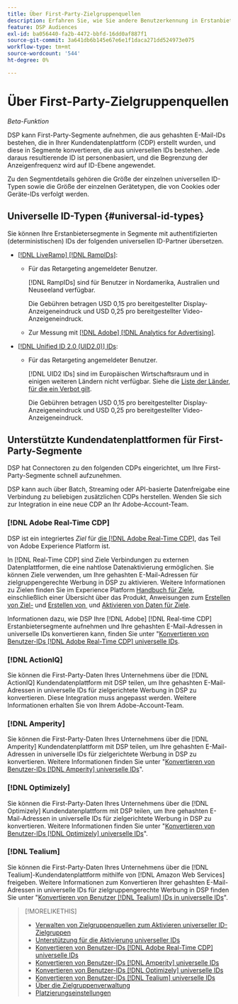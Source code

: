 ```yaml
---
title: Über First-Party-Zielgruppenquellen
description: Erfahren Sie, wie Sie andere Benutzerkennung in Erstanbietersegmenten in universelle IDs für das Cookie-lose Targeting konvertieren können.
feature: DSP Audiences
exl-id: ba056440-fa2b-4472-bbfd-16dd0af887f1
source-git-commit: 3a641db6b145e67e6e1f1daca271dd524973e075
workflow-type: tm+mt
source-wordcount: '544'
ht-degree: 0%

---
```


# Über First-Party-Zielgruppenquellen

*Beta-Funktion*

DSP kann First-Party-Segmente aufnehmen, die aus gehashten E-Mail-IDs bestehen, die in Ihrer Kundendatenplattform (CDP) erstellt wurden, und diese in Segmente konvertieren, die aus universellen IDs bestehen. Jede daraus resultierende ID ist personenbasiert, und die Begrenzung der Anzeigenfrequenz wird auf ID-Ebene angewendet<!-- Move that info. to somewhere else? -->.

Zu den Segmentdetails gehören die Größe der einzelnen universellen ID-Typen sowie die Größe der einzelnen Gerätetypen, die von Cookies oder Geräte-IDs verfolgt werden.

## Universelle ID-Typen {#universal-id-types}

<!--  Replace below with this once ID5 sources are possible 

Using your first-party data, you can create segments with IDs from the following universal ID partners.

* Authenticated (deterministic) IDs using hashed email addresses:

-->

Sie können Ihre Erstanbietersegmente in Segmente mit authentifizierten (deterministischen) IDs der folgenden universellen ID-Partner übersetzen.

* [[!DNL LiveRamp] [!DNL RampIDs]](https://liveramp.com/identity-resolution):

   * Für das Retargeting angemeldeter Benutzer.

     [!DNL RampIDs] sind für Benutzer in Nordamerika, Australien und Neuseeland verfügbar.

     Die Gebühren betragen USD 0,15 pro bereitgestellter Display-Anzeigeneindruck und USD 0,25 pro bereitgestellter Video-Anzeigeneindruck.

   * Zur Messung mit [[!DNL Adobe] [!DNL Analytics for Advertising]](/help/integrations/analytics/overview.md).

* [[!DNL Unified ID 2.0 (UID2.0)] IDs](https://unifiedid.com):

   * Für das Retargeting angemeldeter Benutzer.

     [!DNL UID2 IDs] sind im Europäischen Wirtschaftsraum und in einigen weiteren Ländern nicht verfügbar. Siehe die [Liste der Länder, für die ein Verbot gilt](/help/policies/universal-id-policy.md#prohibited-countries-uid2).

     Die Gebühren betragen USD 0,15 pro bereitgestellter Display-Anzeigeneindruck und USD 0,25 pro bereitgestellter Video-Anzeigeneindruck.

<!-- Not yet

* Probabilistic (unauthenticated) IDs using hashed email addresses:

  * [[!DNL ID5] IDs](https://id5.io): For retargeting unauthenticated site traffic, prospecting using third-party data, and measurement for both using [[!DNL Adobe] [!DNL Analytics for Advertising]](/help/integrations/analytics/overview.md). ID5 IDs are available for no fee.

    ID5 creates an ID by stitching together user signals (hashed email address) with various browser signals (such as IP address and timestamp).

    [!DNL Analytics] measurement requires all [prerequisites for implementing [!DNL Analytics for Advertising]](/help/integrations/analytics/prerequisites.md) and the [AMO ID and EF ID in your tracking URLs](/help/integrations/analytics/ids.md). You also must sign an agreement with [!DNL ID5] and set a parameter within your existing JavaScript tracking tags. <!-- Contact your Adobe Account Team for instructions. -->

<!--
    >[!NOTE]
    >
    >Third-party segments from [!DNL Eyeota] may automatically include ID5 IDs, in addition to users tracked by cookies or device IDs. The segment details include the size for each type. The usual usage fee for each segment, which is stated next to the segment name, applies; no additional fees are charged for the ID5 IDs.
-->

## Unterstützte Kundendatenplattformen für First-Party-Segmente

DSP hat Connectoren zu den folgenden CDPs eingerichtet, um Ihre First-Party-Segmente schnell aufzunehmen.

DSP kann auch über Batch, Streaming oder API-basierte Datenfreigabe eine Verbindung zu beliebigen zusätzlichen CDPs herstellen. Wenden Sie sich zur Integration in eine neue CDP an Ihr Adobe-Account-Team.

### [!DNL Adobe Real-Time CDP]

DSP ist ein integriertes *Ziel* für [die [!DNL Adobe Real-Time CDP]](https://experienceleague.adobe.com/docs/experience-platform/rtcdp/overview.html?lang=de), das Teil von Adobe Experience Platform ist.

In [!DNL Real-Time CDP] sind Ziele Verbindungen zu externen Datenplattformen, die eine nahtlose Datenaktivierung ermöglichen. Sie können Ziele verwenden, um Ihre gehashten E-Mail-Adressen für zielgruppengerechte Werbung in DSP zu aktivieren. Weitere Informationen zu Zielen finden Sie im Experience Platform [Handbuch für Ziele](https://experienceleague.adobe.com/docs/experience-platform/destinations/home.html?lang=de), einschließlich einer Übersicht über das Produkt, Anweisungen zum [Erstellen von Ziel-](https://experienceleague.adobe.com/docs/experience-platform/destinations/ui/destinations-workspace.html?lang=de) und [Erstellen von &#x200B;](https://experienceleague.adobe.com/docs/experience-platform/destinations/ui/connect-destination.html?lang=de) und [Aktivieren von Daten für Ziele](https://experienceleague.adobe.com/docs/experience-platform/destinations/ui/activate/activate-segment-streaming-destinations.html?lang=de).

Informationen dazu, wie DSP Ihre [!DNL Adobe] [!DNL Real-time CDP] Erstanbietersegmente aufnehmen und Ihre gehashten E-Mail-Adressen in universelle IDs konvertieren kann, finden Sie unter &quot;[Konvertieren von Benutzer-IDs  [!DNL Adobe Real-Time CDP]  universelle IDs](/help/dsp/audiences/sources/source-adobe-rtcdp.md).

### [!DNL ActionIQ]

Sie können die First-Party-Daten Ihres Unternehmens über die [!DNL ActionIQ] Kundendatenplattform mit DSP teilen, um Ihre gehashten E-Mail-Adressen in universelle IDs für zielgerichtete Werbung in DSP zu konvertieren. Diese Integration muss angepasst werden. Weitere Informationen erhalten Sie von Ihrem Adobe-Account-Team.

### [!DNL Amperity]

Sie können die First-Party-Daten Ihres Unternehmens über die [!DNL Amperity] Kundendatenplattform mit DSP teilen, um Ihre gehashten E-Mail-Adressen in universelle IDs für zielgerichtete Werbung in DSP zu konvertieren. Weitere Informationen finden Sie unter &quot;[Konvertieren von Benutzer-IDs  [!DNL Amperity]  universelle IDs](/help/dsp/audiences/sources/source-amperity.md)&quot;.

### [!DNL Optimizely]

Sie können die First-Party-Daten Ihres Unternehmens über die [!DNL Optimizely] Kundendatenplattform mit DSP teilen, um Ihre gehashten E-Mail-Adressen in universelle IDs für zielgerichtete Werbung in DSP zu konvertieren. Weitere Informationen finden Sie unter &quot;[Konvertieren von Benutzer-IDs  [!DNL Optimizely]  universelle IDs](/help/dsp/audiences/sources/source-optimizely.md)&quot;.

### [!DNL Tealium]

Sie können die First-Party-Daten Ihres Unternehmens über die [!DNL Tealium]-Kundendatenplattform mithilfe von [!DNL Amazon Web Services] freigeben. Weitere Informationen zum Konvertieren Ihrer gehashten E-Mail-Adressen in universelle IDs für zielgruppengerechte Werbung in DSP finden Sie unter &quot;[Konvertieren von Benutzer [!DNL Tealium] IDs in universelle IDs](/help/dsp/audiences/sources/source-tealium.md)&quot;.

>[!MORELIKETHIS]
>
>* [Verwalten von Zielgruppenquellen zum Aktivieren universeller ID-Zielgruppen](source-manage.md)
>* [Unterstützung für die Aktivierung universeller IDs](/help/dsp/audiences/universal-ids.md)
>* [Konvertieren von Benutzer-IDs  [!DNL Adobe Real-Time CDP]  universelle IDs](/help/dsp/audiences/sources/source-adobe-rtcdp.md)
>* [Konvertieren von Benutzer-IDs  [!DNL Amperity]  universelle IDs](/help/dsp/audiences/sources/source-amperity.md)
>* [Konvertieren von Benutzer-IDs  [!DNL Optimizely]  universelle IDs](/help/dsp/audiences/sources/source-optimizely.md)
>* [Konvertieren von Benutzer-IDs  [!DNL Tealium]  universelle IDs](/help/dsp/audiences/sources/source-tealium.md)
>* [Über die Zielgruppenverwaltung](/help/dsp/audiences/audience-about.md)
>* [Platzierungseinstellungen](/help/dsp/campaign-management/placements/placement-settings.md)
